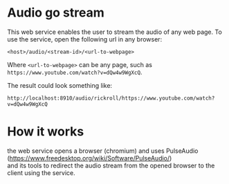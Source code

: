 
# Audio go stream

This web service enables the user to stream the audio of any web page.
To use the service, open the following url in any browser:

```
<host>/audio/<stream-id>/<url-to-webpage>
```

Where `<url-to-webpage>` can be any page, such as `https://www.youtube.com/watch?v=dQw4w9WgXcQ`.

The result could look something like:

```
http://localhost:8910/audio/rickroll/https://www.youtube.com/watch?v=dQw4w9WgXcQ
```

# How it works

the web service opens a browser (chromium) and uses PulseAudio (https://www.freedesktop.org/wiki/Software/PulseAudio/)  
and its tools to redirect the audio stream from the opened browser to the client using the service.